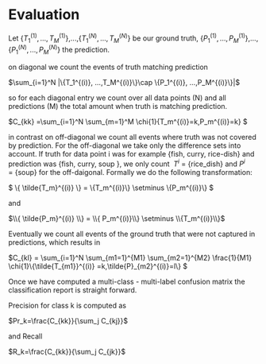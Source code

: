 
# Evaluation

Let \{$T_1^{(1)}, ...,T_M^{(1)}$\},...,\{$T_1^{(N)}, ...,T_M^{(N)}$\} be our ground truth, 
\{$P_1^{(1)}, ...,P_M^{(1)}$\},...,\{$P_1^{(N)}, ...,P_M^{(N)}$\} the prediction.

on diagonal we count the events of truth matching prediction

$\sum_{i=1}^N |\{T_1^{(i)}, ...,T_M^{(i)}\}\cap \{P_1^{(i)}, ...,P_M^{(i)}\}|$

so for each diagonal entry we count over all data points (N) and all predictions (M) the total amount when truth is matching prediction.

$C_{kk} =\sum_{i=1}^N \sum_{m=1}^M \chi{1}\{T_m^{(i)}=k,P_m^{(i)}=k\} $

in contrast on off-diagonal we count all events where truth was not covered by prediction.
For the off-diagonal we take only the difference sets into account. If truth for data point i was for example {fish, curry, rice-dish} and prediction was {fish, curry, soup }, we only count 
$T^i$ = {rice_dish} and $P^i$ = {soup} for the off-daigonal. Formally we do the following transformation:

$
\\{ \tilde{T_m}^{(i)} \\}  = \\{T_m^{(i)}\\} \setminus \\{P_m^{(i)}\\}
$

and 

$\\{ \tilde{P_m}^{(i)} \\} = \\{ P_m^{(i)}\\} \setminus \\{T_m^{(i)}\\}$

Eventually we count all events of the ground truth that were not captured in predictions, which results in

$C_{kl} = \sum_{i=1}^N \sum_{m1=1}^{M1} \sum_{m2=1}^{M2} \frac{1}{M1} \chi{1}\\{\tilde{T_{m1}}^{(i)} =k,\tilde{P}_{m2}^{(i)}=l\\} $

Once we have computed a multi-class - multi-label confusion matrix the classification report is straight forward.

Precision for class k is computed as

$Pr_k=\frac{C_{kk}}{\sum_j C_{kj}}$

and Recall

$R_k=\frac{C_{kk}}{\sum_j C_{jk}}$


